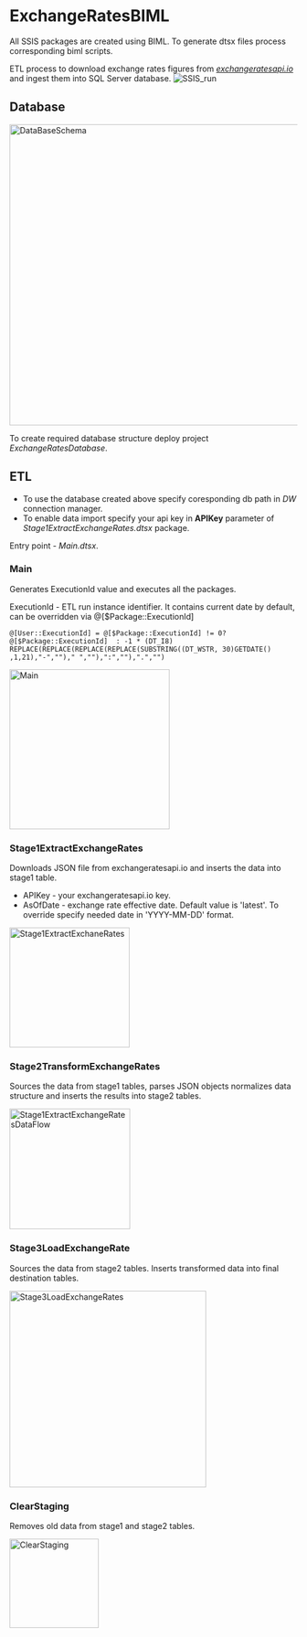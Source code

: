 # ExchangeRatesBIML
All SSIS packages are created using BIML.
To generate dtsx files process corresponding biml scripts.

ETL process to download exchange rates figures from [_exchangeratesapi.io_](https://exchangeratesapi.io/documentation/) and ingest them into SQL Server database.
![SSIS_run](https://user-images.githubusercontent.com/83240320/119403063-b4a99280-bcd5-11eb-8a06-1f7e6626fcf6.gif)

## Database
<img width="527" alt="DataBaseSchema" src="https://user-images.githubusercontent.com/83240320/119405701-96459600-bcd9-11eb-9ec5-38c45e2ebb27.PNG">

To create required database structure deploy project _ExchangeRatesDatabase_.

## ETL
* To use the database created above specify coresponding db path in _DW_ connection manager.
* To enable data import specify your api key in __APIKey__ parameter of _Stage1ExtractExchangeRates.dtsx_ package.

Entry point - _Main.dtsx_.

### Main
Generates ExecutionId value and executes all the packages.

ExecutionId - ETL run instance identifier. It contains current date by default, can be overridden via @[$Package::ExecutionId]
```
@[User::ExecutionId] = @[$Package::ExecutionId] != 0? @[$Package::ExecutionId]  : -1 * (DT_I8) REPLACE(REPLACE(REPLACE(REPLACE(SUBSTRING((DT_WSTR, 30)GETDATE() ,1,21),"-","")," ",""),":",""),".","")
```
<img width="280" alt="Main" src="https://user-images.githubusercontent.com/83240320/119407706-824f6380-bcdc-11eb-8406-b77bef5edb23.PNG">

### Stage1ExtractExchangeRates
Downloads JSON file from exchangeratesapi.io and inserts the data into stage1 table. 
* APIKey - your exchangeratesapi.io key.
* AsOfDate - exchange rate effective date. Default value is 'latest'. To override specify needed date in 'YYYY-MM-DD' format.
<img width="210" alt="Stage1ExtractExchaneRates" src="https://user-images.githubusercontent.com/83240320/119408352-76b06c80-bcdd-11eb-9e0a-487d6a41d93c.PNG">

### Stage2TransformExchangeRates
Sources the data from stage1 tables, parses JSON objects normalizes data structure and inserts the results into stage2 tables.

<img width="211" alt="Stage1ExtractExchangeRatesDataFlow" src="https://user-images.githubusercontent.com/83240320/119410262-7a91be00-bce0-11eb-8a28-704c419030ca.PNG">

### Stage3LoadExchangeRate
Sources the data from stage2 tables. Inserts transformed data into final destination tables.

<img width="344" alt="Stage3LoadExchangeRates" src="https://user-images.githubusercontent.com/83240320/119411726-c6456700-bce2-11eb-86da-6e89507be996.PNG">

### ClearStaging
Removes old data from stage1 and stage2 tables.

<img width="156" alt="ClearStaging" src="https://user-images.githubusercontent.com/83240320/119411901-102e4d00-bce3-11eb-965d-a60e65868c37.PNG">




